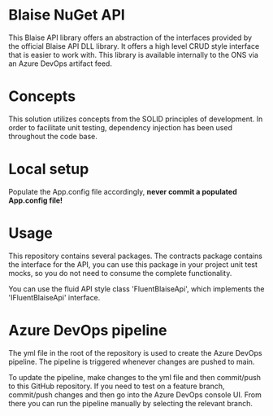 # Blaise NuGet API 

This Blaise API library offers an abstraction of the interfaces provided by the official Blaise API DLL library. It offers a high level CRUD style interface that is easier to work with. This library is available internally to the ONS via an Azure DevOps artifact feed.

# Concepts

This solution utilizes concepts from the SOLID principles of development. In order to facilitate unit testing, dependency injection has been used throughout the code base.

# Local setup

Populate the App.config file accordingly, **never commit a populated App.config file!**

# Usage

This repository contains several packages. The contracts package contains the interface for the API, you can use this package in your project unit test mocks, so you do not need to consume the complete functionality.

You can use the fluid API style class 'FluentBlaiseApi', which implements the 'IFluentBlaiseApi' interface.
		
# Azure DevOps pipeline

The yml file in the root of the repository is used to create the Azure DevOps pipeline. The pipeline is triggered whenever changes are pushed to main.

To update the pipeline, make changes to the yml file and then commit/push to this GitHub repository. If you need to test on a feature branch, commit/push changes and then go into the Azure DevOps console UI. From there you can run the pipeline manually by selecting the relevant branch. 
